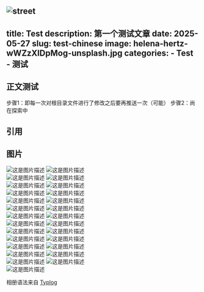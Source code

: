 ![street](street.jpg)  
---
title: Test
description: 第一个测试文章
date: 2025-05-27
slug: test-chinese
image: helena-hertz-wWZzXlDpMog-unsplash.jpg
categories:
    - Test
    - 测试
---

## 正文测试

步骤1：即每一次对根目录文件进行了修改之后要再推送一次（可能）
步骤2：尚在探索中
## 引用



## 图片

![这是图片描述](微信图片_20250527201642.jpg) ![这是图片描述](微信图片_20250527204203.jpg)  
![这是图片描述](微信图片_202505272042031.jpg) ![这是图片描述](微信图片_202505272042032.jpg)  
![这是图片描述](微信图片_202505272042033.jpg) ![这是图片描述](微信图片_202505272042034.jpg)  
![这是图片描述](微信图片_202505272042035.jpg) ![这是图片描述](微信图片_202505272042036.jpg)  
![这是图片描述](微信图片_202505272042037.jpg) ![这是图片描述](微信图片_20250527204204.jpg)  
![这是图片描述](微信图片_202505272042041.jpg) ![这是图片描述](微信图片_202505272042042.jpg)  
![这是图片描述](微信图片_202505272042043.jpg) ![这是图片描述](微信图片_202505272042044.jpg)  
![这是图片描述](微信图片_202505272042045.jpg) ![这是图片描述](微信图片_202505272042046.jpg)  
![这是图片描述](微信图片_202505272042047.jpg) ![这是图片描述](微信图片_202505272042048.jpg)  
![这是图片描述](微信图片_20250527204205.jpg) ![这是图片描述](微信图片_202505272042051.jpg)  
![这是图片描述](微信图片_202505272042052.jpg) ![这是图片描述](微信图片_202505272042053.jpg)  
![这是图片描述](微信图片_202505272042054.jpg) ![这是图片描述](微信图片_202505272042055.jpg)  
![这是图片描述](微信图片_202505272042056.jpg) ![这是图片描述](微信图片_202505272042057.jpg)  
![这是图片描述](微信图片_202505272042058.jpg)





相册语法来自 [Typlog](https://typlog.com/)
